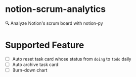 # notion-scrum-analytics
🔍 Analyze Notion's scrum board with notion-py

# Supported Feature
- [ ] Auto reset task card whose status from `doing` to `todo` daily 
- [ ] Auto archive task card
- [ ] Burn-down chart